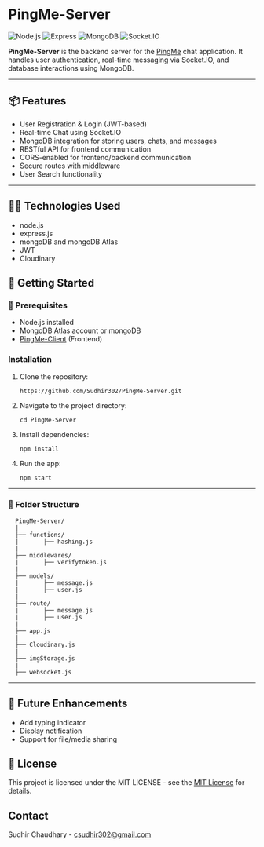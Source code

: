 # PingMe-Server

![Node.js](https://img.shields.io/badge/Node.js-339933?style=for-the-badge&logo=nodedotjs&logoColor=white)
![Express](https://img.shields.io/badge/Express.js-000000?style=for-the-badge&logo=express&logoColor=white)
![MongoDB](https://img.shields.io/badge/MongoDB-4EA94B?style=for-the-badge&logo=mongodb&logoColor=white)
![Socket.IO](https://img.shields.io/badge/Socket.IO-010101?style=for-the-badge&logo=socketdotio&logoColor=white)

**PingMe-Server** is the backend server for the [PingMe](https://github.com/Sudhir302/PingMe-Client) chat application. It handles user authentication, real-time messaging via Socket.IO, and database interactions using MongoDB.

---

## 📦 Features

- User Registration & Login (JWT-based)
- Real-time Chat using Socket.IO
- MongoDB integration for storing users, chats, and messages
- RESTful API for frontend communication
- CORS-enabled for frontend/backend communication
- Secure routes with middleware
- User Search functionality

---

## 👩‍💻 Technologies Used
- node.js
- express.js
- mongoDB and mongoDB Atlas
- JWT
- Cloudinary

## 🚀 Getting Started

### 🔧 Prerequisites

- Node.js installed
- MongoDB Atlas account or mongoDB
- [PingMe-Client](https://github.com/Sudhir302/PingMe-Client) (Frontend)

### Installation 
1. Clone the repository:
   ```
   https://github.com/Sudhir302/PingMe-Server.git
2. Navigate to the project directory:
   ```
   cd PingMe-Server
3. Install dependencies:
   ```
   npm install
4. Run the app:
   ```
   npm start

---

### 📁 Folder Structure
```
  PingMe-Server/
  |
  ├── functions/
  |       ├── hashing.js
  |
  ├── middlewares/
  |       ├── verifytoken.js
  |
  ├── models/
  |       ├── message.js
  |       ├── user.js
  |
  ├── route/
  |       ├── message.js
  |       ├── user.js
  |
  ├── app.js
  |
  ├── Cloudinary.js
  |
  ├── imgStorage.js
  |
  ├── websocket.js
```
---
## 🧣 Future Enhancements
- Add typing indicator
- Display notification
- Support for file/media sharing
  
## 📄 License

This project is licensed under the MIT LICENSE - see the [MIT License](./LICENSE) for details.
## Contact
Sudhir Chaudhary - csudhir302@gmail.com


